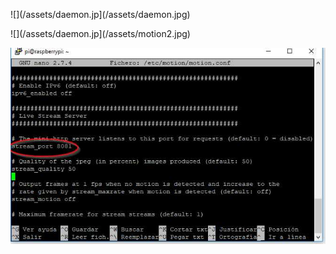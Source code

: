 
![](/assets/daemon.jp](/assets/daemon.jpg)

![](/assets/daemon.jp](/assets/motion2.jpg)

![](/assets/8081.jpg)